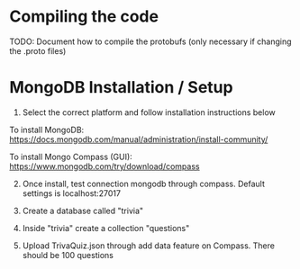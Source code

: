 # Compiling the code
TODO: Document how to compile the protobufs (only necessary if changing the .proto files)

# MongoDB Installation / Setup
1. Select the correct platform and follow installation instructions below

To install MongoDB: https://docs.mongodb.com/manual/administration/install-community/

To install Mongo Compass (GUI): https://www.mongodb.com/try/download/compass

2. Once install, test connection mongodb through compass.
Default settings is localhost:27017

3. Create a database called "trivia"
4. Inside "trivia" create a collection "questions"
5. Upload TrivaQuiz.json through add data feature on Compass.
There should be 100 questions

